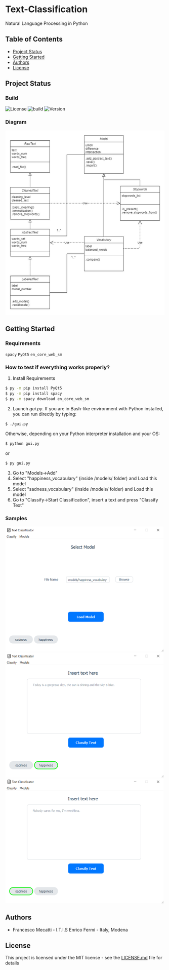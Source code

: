 # Text-Classification
Natural Language Processing in Python


## Table of Contents
* [Project Status](#project-status)
* [Getting Started](#getting-started)
* [Authors](#authors)
* [License](#license)

## Project Status

### Build

![License](https://img.shields.io/badge/license-MIT-brightgreen) ![build](https://img.shields.io/badge/build-passed-brightgreen) ![Version](https://img.shields.io/badge/version-2.0.0-blue)


### Diagram

![Diagram](Diagram.jpg)


## Getting Started

### Requirements

`spacy`
`PyQt5`
`en_core_web_sm`

### How to test if everything works properly?

1. Install Requirements
  ```sh
  $ py -m pip install PyQt5
  $ py -m pip install spacy
  $ py -m spacy download en_core_web_sm
  ```
2. Launch *gui.py*.
  If you are in Bash-like environment with Python installed, you can run directly by typing:

  ```sh
  $ ./gui.py
  ```

  Otherwise, depending on your Python interpreter installation and your OS:

  ```sh
  $ python gui.py
  ```
  or
  ```sh
  $ py gui.py
  ```
3. Go to "Models->Add"
4. Select "happiness_vocabulary" (inside /models/ folder) and Load this model
5. Select "sadness_vocabulary" (inside /models/ folder) and Load this model
6. Go to "Classify->Start Classification", insert a text and press "Classify Text"

### Samples

<kbd><img src="Sample1.png" width=500 /></kbd>
<kbd><img src="Sample2.png" width=500 /></kbd>
<kbd><img src="Sample3.png" width=500 /></kbd>

## Authors

 - Francesco Mecatti - I.T.I.S Enrico Fermi - Italy, Modena

## License
This project is licensed under the MIT license - see the [LICENSE.md](license.md) file for details

